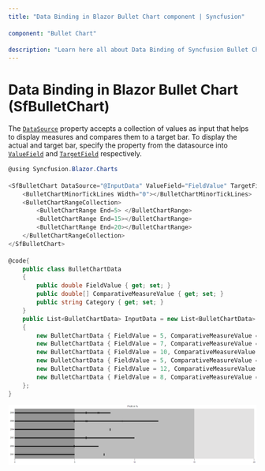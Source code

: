 ```yaml
---
title: "Data Binding in Blazor Bullet Chart component | Syncfusion"

component: "Bullet Chart"

description: "Learn here all about Data Binding of Syncfusion Bullet Chart (SfBulletChart) component and more."
---
```


# Data Binding in Blazor Bullet Chart (SfBulletChart)

The [`DataSource`](https://help.syncfusion.com/cr/blazor/Syncfusion.Blazor.Charts.SfBulletChart-1.html#Syncfusion_Blazor_Charts_SfBulletChart_1_DataSource) property accepts a collection of values as input that helps to display measures and compares them to a target bar. To display the actual and target bar, specify the property from the datasource into [`ValueField`](https://help.syncfusion.com/cr/blazor/Syncfusion.Blazor.Charts.SfBulletChart-1.html#Syncfusion_Blazor_Charts_SfBulletChart_1_ValueField) and [`TargetField`](https://help.syncfusion.com/cr/blazor/Syncfusion.Blazor.Charts.SfBulletChart-1.html#Syncfusion_Blazor_Charts_SfBulletChart_1_TargetField) respectively.

```csharp
@using Syncfusion.Blazor.Charts

<SfBulletChart DataSource="@InputData" ValueField="FieldValue" TargetField="ComparativeMeasureValue" CategoryField="Category" Height="400" Minimum="0" Maximum="20" Interval="5" Title="Profit in %">
    <BulletChartMinorTickLines Width="0"></BulletChartMinorTickLines>
    <BulletChartRangeCollection>
        <BulletChartRange End=5> </BulletChartRange>
        <BulletChartRange End=15></BulletChartRange>
        <BulletChartRange End=20></BulletChartRange>
    </BulletChartRangeCollection>
</SfBulletChart>

@code{
    public class BulletChartData
    {
        public double FieldValue { get; set; }
        public double[] ComparativeMeasureValue { get; set; }
        public string Category { get; set; }
    }
    public List<BulletChartData> InputData = new List<BulletChartData>
    {
        new BulletChartData { FieldValue = 5, ComparativeMeasureValue = new double[] { 7.5 }, Category = "2001" },
        new BulletChartData { FieldValue = 7, ComparativeMeasureValue = new double[] { 5 }, Category = "2002" },
        new BulletChartData { FieldValue = 10, ComparativeMeasureValue = new double[] { 6 }, Category = "2003" },
        new BulletChartData { FieldValue = 5, ComparativeMeasureValue = new double[] { 8 }, Category = "2004" },
        new BulletChartData { FieldValue = 12, ComparativeMeasureValue = new double[] { 5, 6, 9 }, Category = "2005" },
        new BulletChartData { FieldValue = 8, ComparativeMeasureValue = new double[] { 6, 7 }, Category = "2006" }
    };
}
```

![Data Binding in Bullet Chart](images/local-data.png)
